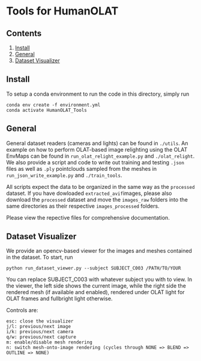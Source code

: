 # Tools for HumanOLAT

## Contents
1. [Install](#install)
2. [General](#general)
3. [Dataset Visualizer](#dataset-visualizer)

## Install

To setup a conda environment to run the code in this directory, simply run
```
conda env create -f environment.yml
conda activate HumanOLAT_Tools
```

## General

General dataset readers (cameras and lights) can be found in `./utils`. An example on how to perform OLAT-based image relighting using the OLAT EnvMaps can be found in `run_olat_relight_example.py` and `./olat_relight`. We also provide a script and code to write out training and testing `.json` files as well as `.ply` pointclouds sampled from the meshes in `run_json_write_example.py` and `./train_tools`.

All scripts expect the data to be organized in the same way as the `processed` dataset. If you have dowloaded `extracted_avif`images, please also download the `processed` dataset and move the `images_raw` folders into the same directories as their respective `images_processed` folders.

Please view the repective files for comprehensive documentation.

## Dataset Visualizer

We provide an opencv-based viewer for the images and meshes contained in the dataset. To start, run
```
python run_dataset_viewer.py --subject SUBJECT_C003 /PATH/TO/YOUR
```

You can replace SUBJECT_C003 with whatever subject you with to view. In the viewer, the left side shows the current image, while the right side the rendered mesh (if available and enabled), rendered under OLAT light for OLAT frames and fullbright light otherwise. 

Controls are:
```
esc: close the visualizer
j/l: previous/next image
i/k: previous/next camera
q/w: previous/next capture
m: enable/disable mesh rendering
n: switch mesh-onto-image rendering (cycles through NONE => BLEND => OUTLINE => NONE) 
```
